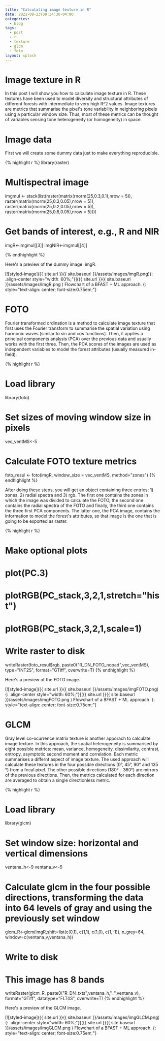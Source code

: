 ```yaml
---
title: "Calculating image texture in R"
date: 2021-08-23T09:34:30-04:00
categories:
  - blog
tags:
  - post
  - r
  - texture
  - glcm
  - foto
layout: splash
---
```


# Image texture in R

In this post I will show you how to calculate image texture in R. These textures have been used to model diversity and structural attributes of different forests with intermediate to very high R^2 values. Image textures are metrics that summarise the pixel's tone variability in neighboring pixels using a particular window size. Thus, most of these metrics can be thought of variables sensing tone heterogeneity (or homogeneity) in space. 

# Image data

First we will create some dummy data just to make everything reproducible.

{% highlight r %}
library(raster)

# Multispectral image
imgmul <- stack(list(raster(matrix(rnorm(25,0.3,0.1),nrow = 5)),
                     raster(matrix(rnorm(25,0.3,0.05),nrow = 5)),
                     raster(matrix(rnorm(25,0.2,0.05),nrow = 5)),
                     raster(matrix(rnorm(25,0.8,0.05),nrow = 5))))

# Get bands of interest, e.g., R and NIR
imgR<-imgmul[[3]]
imgNIR<-imgmul[[4]]

{% endhighlight %}

Here's a preview of the dummy image: imgR.

[![styled-image]({{ site.url }}{{ site.baseurl }}/assets/images/imgR.png){: .align-center style="width: 60%;"}]({{ site.url }}{{ site.baseurl }}/assets/images/imgR.png ) Flowchart of a BFAST + ML approach.
{: style="text-align: center; font-size:0.75em;"}

# FOTO

Fourier transformed ordination is a method to calculate image texture that first uses the Fourier transform to summarise the spatial variation using harmonic waves (similar to sin and cos functions). Then, it applies a principal components analysis (PCA) over the previous data and usually works with the first three. Then, the PCA scores of the images are used as independent variables to model the forest attributes (usually measured in-field).

{% highlight r %}
# Load library
library(foto)

# Set sizes of moving window size in pixels
vec_ventMS<-5 

# Calculate FOTO texture metrics
foto_resul <- foto(imgR, 
                   window_size = vec_ventMS, 
                   method="zones")
{% endhighlight %}

After doing these steps, you will get an object containing three entries: 1) zones, 2) radial spectra and 3) rgb. The first one contains the zones in which the image was divided to calculate the FOTO, the second one contains the radial spectra of the FOTO and finally, the third one contains the three first PCA components. The latter one, the PCA image, contains the information to model the forest's attributes, so that image is the one that is going to be exported as raster.

{% highlight r %}
# Make optional plots
# plot(PC.3)
# plotRGB(PC_stack,3,2,1,stretch="hist")
# plotRGB(PC_stack,3,2,1,scale=1)

# Write raster to disk  
writeRaster(foto_resul$rgb,
            paste0("R_DN_FOTO_nopad",vec_ventMS),
            type="INT2S",
            format="GTiff",
            overwrite=T)
{% endhighlight %}

Here's a preview of the FOTO image.

[![styled-image]({{ site.url }}{{ site.baseurl }}/assets/images/imgFOTO.png){: .align-center style="width: 60%;"}]({{ site.url }}{{ site.baseurl }}/assets/images/imgFOTO.png ) Flowchart of a BFAST + ML approach.
{: style="text-align: center; font-size:0.75em;"}

# GLCM

Gray level co-ocurrence matrix texture is another apporach to calculate image texture. In this approach, the spatial heterogeneity is summarised by eight possible metrics: mean, variance, homogeneity, dissimilarity, contrast, entropy, asymptotic second moment and correlation. Each metric summarises a differnt aspect of image texture. The used approach will calculate these textures in the four possible directions (0°, 45°, 90° and 135 °) from a focal pixel. The other possible directions (180° - 360°) are mirrors of the previous directions. Then, the metrics calculated for each direction are averaged to obtain a single directionless metric.

{% highlight r %}
# Load library
library(glcm)

# Set window size: horizontal and vertical dimensions
ventana_h<-9
ventana_v<-9

# Calculate glcm in the four possible directions, transforming the data into 64 levels of gray and using the previously set window
glcm_R<-glcm(imgR,shift=list(c(0,1), c(1,1), c(1,0), c(1,-1)),
             n_grey=64,
             window=c(ventana_v,ventana_h))

# Write to disk
# This image has 8 bands
writeRaster(glcm_R,
            paste0("R_DN_txts",ventana_h,"_",ventana_v),
            format="GTiff",
            datatype="FLT4S",
            overwrite=T)
{% endhighlight %}

Here's a preview of the GLCM image.

[![styled-image]({{ site.url }}{{ site.baseurl }}/assets/images/imgGLCM.png){: .align-center style="width: 60%;"}]({{ site.url }}{{ site.baseurl }}/assets/images/imgGLCM.png ) Flowchart of a BFAST + ML approach.
{: style="text-align: center; font-size:0.75em;"}